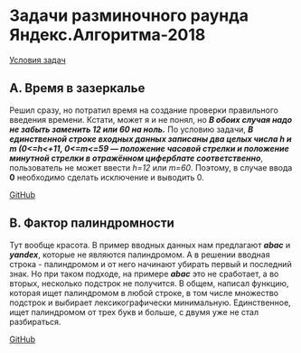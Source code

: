 # Задачи разминочного раунда Яндекс.Алгоритма-2018
[Условия задач](https://yandex.ru/cup/algorithm/analysis/)
## A. Время в зазеркалье
Решил сразу, но потратил время на создание проверки правильного введения времени.
Кстати, может я и не понял, но ***В обоих случая надо не забыть заменить 12 или 60 на ноль.*** По условию задачи, ***В единственной строке входных данных записаны два целых числа *h* и *m* (0<=h<+11, 0<=m<=59  — положение часовой стрелки и положение минутной стрелки в отражённом циферблате соответственно***, пользователь не может ввести *h=12* или *m=60*. Поэтому, в случае ввода **0** необходимо сделать исключение и выводить 0.

[GitHub](https://github.com/madby31/YandexCup22/blob/main/Yandex.Algorithma-2018/A.%20Время%20в%20зазеркалье.py)

## B. Фактор палиндромности
Тут вообще красота. В пример вводных данных нам предлагают ***abac*** и ***yandex***, которые не являются палиндромом. А в решении вводная строка - палиндромом и от него начинают убирать первый и последний знак. Но при таком подходе, на примере ***abac*** это не сработает, а во вторых, несколько подстрок не получится.
В общем, написал функцию, которая ищет палиндромом в любой строке, в том числе множество подстрок и выбирает лексикографически минимальную. Единственное, ищет палиндромом от трех букв и больше, с двумя уже не стал разбираться.

[GitHub](https://github.com/madby31/YandexCup22/tree/main/Yandex.Algorithma-2018/B.%20Фактор%20палиндромности)

